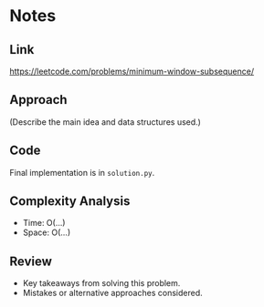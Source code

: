# Notes

## Link
https://leetcode.com/problems/minimum-window-subsequence/

## Approach
(Describe the main idea and data structures used.)

## Code
Final implementation is in `solution.py`.

## Complexity Analysis
- Time: O(...)
- Space: O(...)

## Review
- Key takeaways from solving this problem.
- Mistakes or alternative approaches considered.

